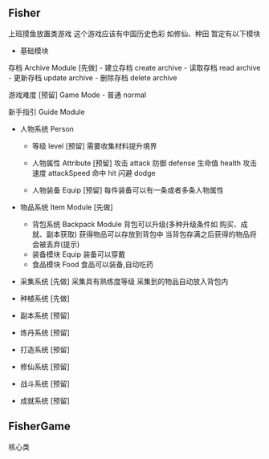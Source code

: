 ## Fisher 

上班摸鱼放置类游戏
这个游戏应该有中国历史色彩
如修仙、种田
暂定有以下模块

- 基础模块

存档 Archive Module [先做]
    - 建立存档 create archive
    - 读取存档 read archive
    - 更新存档 update archive
    - 删除存档 delete archive

游戏难度 [预留] Game Mode
    - 普通 normal
 
新手指引 Guide Module 

- 人物系统 Person
    - 等级 level [预留]
        需要收集材料提升境界
    - 人物属性 Attribute [预留]
        攻击 attack
        防御 defense
        生命值 health
        攻击速度 attackSpeed
        命中 hit
        闪避 dodge

    - 人物装备 Equip [预留]
        每件装备可以有一条或者多条人物属性

- 物品系统 Item Module [先做]
    - 背包系统 Backpack Module
        背包可以升级(多种升级条件如 购买、成就、副本获取)
        获得物品可以存放到背包中
        当背包存满之后获得的物品将会被丢弃(提示)
    - 装备模块 Equip 装备可以穿戴 
    - 食品模块 Food 食品可以装备,自动吃药

- 采集系统 [先做]
    采集具有熟练度等级
    采集到的物品自动放入背包内

- 种植系统 [先做]
- 副本系统 [预留]
- 炼丹系统 [预留]
- 打造系统 [预留]
- 修仙系统 [预留]
- 战斗系统 [预留]
- 成就系统 [预留]

## FisherGame

核心类